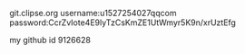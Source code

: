 git.clipse.org
username:u1527254027qqcom
password:CcrZvIote4E9lyTzCsKmZE1UtWmyr5K9n/xrUztEfg

my github id 9126628
